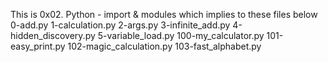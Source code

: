 This is 0x02. Python - import & modules which implies to these files below
0-add.py
1-calculation.py
2-args.py
3-infinite_add.py
4-hidden_discovery.py
5-variable_load.py
100-my_calculator.py
101-easy_print.py
102-magic_calculation.py
103-fast_alphabet.py
